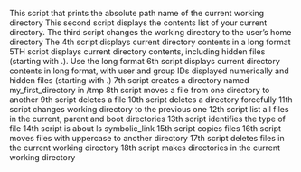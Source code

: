 This script that prints the absolute path name of the current working directory
This second script displays the contents list of your current directory.
The third script changes the working directory to the user’s home directory
The 4th script displays current directory contents in a long format
5TH  script displays current directory contents, including hidden files (starting with .). Use the long format
6th script displays current directory contents in long format, with user and group IDs displayed numerically and hidden files (starting with .)
7th script creates a directory named my_first_directory in /tmp
8th script moves a file from one directory to another
9th script deletes a file
10th script deletes a directory forcefully
11th script changes working directory to the previous one
12th script list all files in the current, parent and boot directories
13th script identifies the type of file
14th script is about ls symbolic_link
15th script copies files
16th script moves files with uppercase to another directory
17th script deletes files in the current working directory
18th script makes directories in the current working directory

